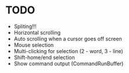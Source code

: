 # TODO
- Spliting!!!
- Horizontal scrolling
- Auto scrolling when a cursor goes off screen
- Mouse selection
- Multi-clicking for selection (2 - word, 3 - line)
- Shift-home/end selection
- Show command output (CommandRunBuffer)